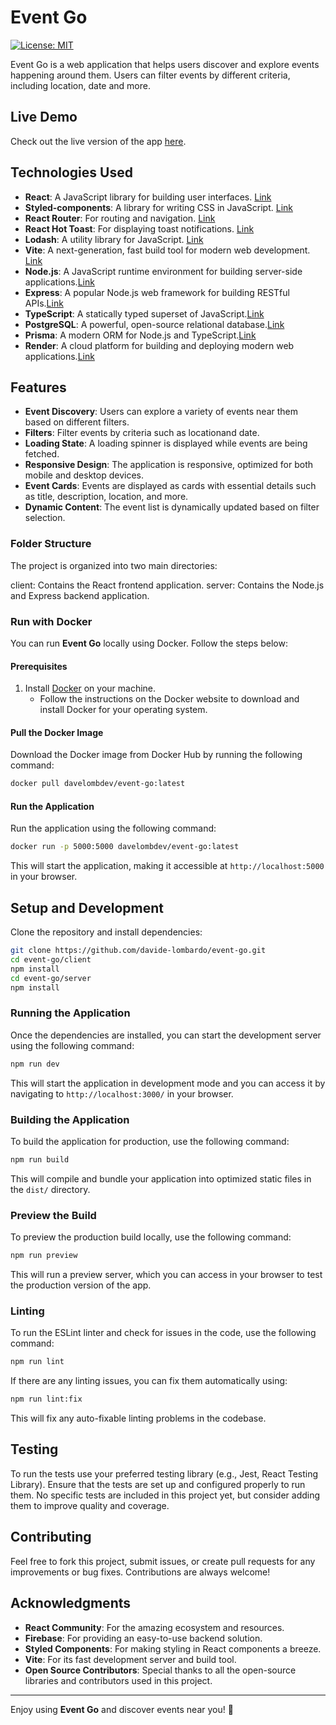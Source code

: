 # Event Go

[![License: MIT](https://img.shields.io/badge/License-MIT-blue.svg)](https://opensource.org/licenses/MIT)



Event Go is a web application that helps users discover and explore events happening around them. Users can filter events by different criteria, including location, date and more.

## Live Demo

Check out the live version of the app [here](https://event-go-frontend.onrender.com).

## Technologies Used

- **React**: A JavaScript library for building user interfaces. [Link](https://reactjs.org)
- **Styled-components**: A library for writing CSS in JavaScript. [Link](https://styled-components.com)
- **React Router**: For routing and navigation. [Link](https://reactrouter.com)
- **React Hot Toast**: For displaying toast notifications. [Link](https://react-hot-toast.com)
- **Lodash**: A utility library for JavaScript. [Link](https://lodash.com)
- **Vite**: A next-generation, fast build tool for modern web development. [Link](https://vitejs.dev)
- **Node.js**: A JavaScript runtime environment for building server-side applications.[Link](https://nodejs.org/en)
- **Express**: A popular Node.js web framework for building RESTful APIs.[Link](https://expressjs.com/)
- **TypeScript**: A statically typed superset of JavaScript.[Link](https://www.typescriptlang.org)
- **PostgreSQL**: A powerful, open-source relational database.[Link](https://www.postgresql.org/)
- **Prisma**: A modern ORM for Node.js and TypeScript.[Link](https://www.prisma.io/)
- **Render**: A cloud platform for building and deploying modern web applications.[Link](https://render.com/)

## Features

- **Event Discovery**: Users can explore a variety of events near them based on different filters.
- **Filters**: Filter events by criteria such as locationand date.
- **Loading State**: A loading spinner is displayed while events are being fetched.
- **Responsive Design**: The application is responsive, optimized for both mobile and desktop devices.
- **Event Cards**: Events are displayed as cards with essential details such as title, description, location, and more.
- **Dynamic Content**: The event list is dynamically updated based on filter selection.

### Folder Structure

The project is organized into two main directories:

client: Contains the React frontend application.
server: Contains the Node.js and Express backend application.


### Run with Docker

You can run **Event Go** locally using Docker. Follow the steps below:

#### Prerequisites
1. Install [Docker](https://docs.docker.com/get-started/get-docker/) on your machine.  
   - Follow the instructions on the Docker website to download and install Docker for your operating system.

#### Pull the Docker Image
Download the Docker image from Docker Hub by running the following command:

```bash
docker pull davelombdev/event-go:latest
```

#### Run the Application
Run the application using the following command:

```bash
docker run -p 5000:5000 davelombdev/event-go:latest
```

This will start the application, making it accessible at `http://localhost:5000` in your browser.

## Setup and Development

Clone the repository and install dependencies:

```bash
git clone https://github.com/davide-lombardo/event-go.git
cd event-go/client
npm install
cd event-go/server
npm install
```

### Running the Application

Once the dependencies are installed, you can start the development server using the following command:

```bash
npm run dev
```

This will start the application in development mode and you can access it by navigating to `http://localhost:3000/` in your browser.

### Building the Application

To build the application for production, use the following command:

```bash
npm run build
```

This will compile and bundle your application into optimized static files in the `dist/` directory.

### Preview the Build

To preview the production build locally, use the following command:


```bash
npm run preview
```

This will run a preview server, which you can access in your browser to test the production version of the app.

### Linting

To run the ESLint linter and check for issues in the code, use the following command:

```bash
npm run lint
```

If there are any linting issues, you can fix them automatically using:

```bash
npm run lint:fix
```

This will fix any auto-fixable linting problems in the codebase.

## Testing

To run the tests use your preferred testing library (e.g., Jest, React Testing Library). Ensure that the tests are set up and configured properly to run them. No specific tests are included in this project yet, but consider adding them to improve quality and coverage.

## Contributing

Feel free to fork this project, submit issues, or create pull requests for any improvements or bug fixes. Contributions are always welcome!

## Acknowledgments

- **React Community**: For the amazing ecosystem and resources.
- **Firebase**: For providing an easy-to-use backend solution.
- **Styled Components**: For making styling in React components a breeze.
- **Vite**: For its fast development server and build tool.
- **Open Source Contributors**: Special thanks to all the open-source libraries and contributors used in this project.

---

Enjoy using **Event Go** and discover events near you! 🚀